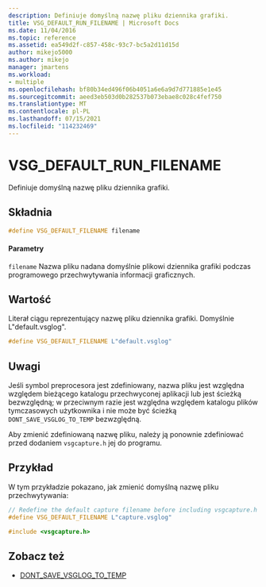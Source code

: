 ```yaml
---
description: Definiuje domyślną nazwę pliku dziennika grafiki.
title: VSG_DEFAULT_RUN_FILENAME | Microsoft Docs
ms.date: 11/04/2016
ms.topic: reference
ms.assetid: ea549d2f-c857-458c-93c7-bc5a2d11d15d
author: mikejo5000
ms.author: mikejo
manager: jmartens
ms.workload:
- multiple
ms.openlocfilehash: bf80b34ed496f06b4051a6e6a9d7d771885e1e45
ms.sourcegitcommit: aeed3eb503d0b282537b073ebae8c028c4fef750
ms.translationtype: MT
ms.contentlocale: pl-PL
ms.lasthandoff: 07/15/2021
ms.locfileid: "114232469"
---
```

# <a name="vsg_default_run_filename"></a>VSG_DEFAULT_RUN_FILENAME
Definiuje domyślną nazwę pliku dziennika grafiki.

## <a name="syntax"></a>Składnia

```C++
#define VSG_DEFAULT_FILENAME filename
```

#### <a name="parameters"></a>Parametry
 `filename` Nazwa pliku nadana domyślnie plikowi dziennika grafiki podczas programowego przechwytywania informacji graficznych.

## <a name="value"></a>Wartość
 Literał ciągu reprezentujący nazwę pliku dziennika grafiki. Domyślnie L"default.vsglog".

```C++
#define VSG_DEFAULT_FILENAME L"default.vsglog"
```

## <a name="remarks"></a>Uwagi
 Jeśli symbol preprocesora jest zdefiniowany, nazwa pliku jest względna względem bieżącego katalogu przechwyconej aplikacji lub jest ścieżką bezwzględną; w przeciwnym razie jest względna względem katalogu plików tymczasowych użytkownika i nie może być ścieżką `DONT_SAVE_VSGLOG_TO_TEMP` bezwzględną.

 Aby zmienić zdefiniowaną nazwę pliku, należy ją ponownie zdefiniować przed dodaniem `vsgcapture.h` jej do programu.

## <a name="example"></a>Przykład
 W tym przykładzie pokazano, jak zmienić domyślną nazwę pliku przechwytywania:

```C++
// Redefine the default capture filename before including vsgcapture.h
#define VSG_DEFAULT_FILENAME L"capture.vsglog"

#include <vsgcapture.h>
```

## <a name="see-also"></a>Zobacz też
- [DONT_SAVE_VSGLOG_TO_TEMP](dont-save-vsglog-to-temp.md)
